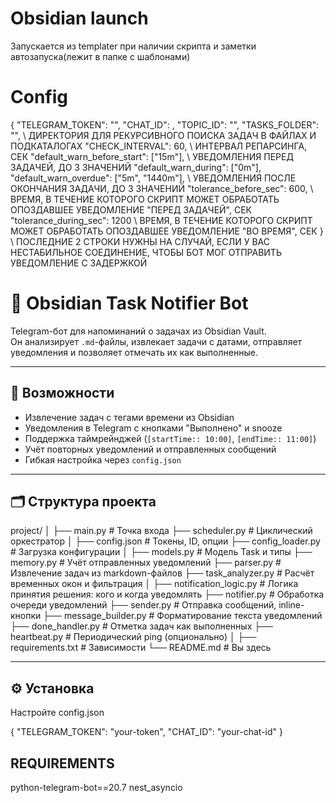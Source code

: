 
# Obsidian launch

Запускается из templater при наличии скрипта и заметки автозапуска(лежит в папке с шаблонами)


# Config

{
  "TELEGRAM_TOKEN": "",
  "CHAT_ID": ,
  "TOPIC_ID": "",
  "TASKS_FOLDER": "", \\ ДИРЕКТОРИЯ ДЛЯ РЕКУРСИВНОГО ПОИСКА ЗАДАЧ В ФАЙЛАХ И ПОДКАТАЛОГАХ
  "CHECK_INTERVAL": 60, \\ ИНТЕРВАЛ РЕПАРСИНГА, СЕК
  "default_warn_before_start": ["15m"], \\ УВЕДОМЛЕНИЯ ПЕРЕД ЗАДАЧЕЙ, ДО 3 ЗНАЧЕНИЙ
  "default_warn_during": ["0m"],
  "default_warn_overdue": ["5m", "1440m"], \\ УВЕДОМЛЕНИЯ ПОСЛЕ ОКОНЧАНИЯ ЗАДАЧИ, ДО 3 ЗНАЧЕНИЙ
  "tolerance_before_sec": 600,   \\ ВРЕМЯ, В ТЕЧЕНИЕ КОТОРОГО СКРИПТ МОЖЕТ ОБРАБОТАТЬ ОПОЗДАВШЕЕ УВЕДОМЛЕНИЕ "ПЕРЕД ЗАДАЧЕЙ", СЕК
  "tolerance_during_sec": 1200   \\ ВРЕМЯ, В ТЕЧЕНИЕ КОТОРОГО СКРИПТ МОЖЕТ ОБРАБОТАТЬ ОПОЗДАВШЕЕ УВЕДОМЛЕНИЕ "ВО ВРЕМЯ", СЕК
}
\\ ПОСЛЕДНИЕ 2 СТРОКИ НУЖНЫ НА СЛУЧАЙ, ЕСЛИ У ВАС НЕСТАБИЛЬНОЕ СОЕДИНЕНИЕ, ЧТОБЫ БОТ МОГ ОТПРАВИТЬ УВЕДОМЛЕНИЕ С ЗАДЕРЖКОЙ

# 🧠 Obsidian Task Notifier Bot

Telegram-бот для напоминаний о задачах из Obsidian Vault.  
Он анализирует `.md`-файлы, извлекает задачи с датами, отправляет уведомления и позволяет отмечать их как выполненные.

---

## 🚀 Возможности

- Извлечение задач с тегами времени из Obsidian
- Уведомления в Telegram с кнопками "Выполнено" и snooze
- Поддержка таймрейнджей (`[startTime:: 10:00]`, `[endTime:: 11:00]`)
- Учёт повторных уведомлений и отправленных сообщений
- Гибкая настройка через `config.json`

---

## 🗂 Структура проекта

project/
│
├── main.py # Точка входа
├── scheduler.py # Циклический оркестратор
│
├── config.json # Токены, ID, опции
├── config_loader.py # Загрузка конфигурации
│
├── models.py # Модель Task и типы
├── memory.py # Учёт отправленных уведомлений
├── parser.py # Извлечение задач из markdown-файлов
├── task_analyzer.py # Расчёт временных окон и фильтрация
│
├── notification_logic.py # Логика принятия решения: кого и когда уведомлять
├── notifier.py # Обработка очереди уведомлений
├── sender.py # Отправка сообщений, inline-кнопки
├── message_builder.py # Форматирование текста уведомлений
├── done_handler.py # Отметка задач как выполненных
├── heartbeat.py # Периодический ping (опционально)
│
├── requirements.txt # Зависимости
└── README.md # Вы здесь


---

## ⚙️ Установка

Настройте config.json

{
  "TELEGRAM_TOKEN": "your-token",
  "CHAT_ID": "your-chat-id"
}

## REQUIREMENTS

python-telegram-bot==20.7
nest_asyncio



